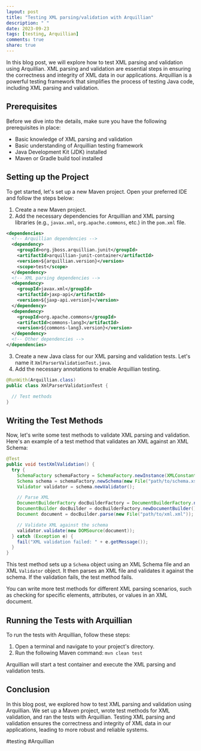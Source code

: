 ```yaml
---
layout: post
title: "Testing XML parsing/validation with Arquillian"
description: " "
date: 2023-09-23
tags: [testing, Arquillian]
comments: true
share: true
---
```


In this blog post, we will explore how to test XML parsing and validation using Arquillian. XML parsing and validation are essential steps in ensuring the correctness and integrity of XML data in our applications. Arquillian is a powerful testing framework that simplifies the process of testing Java code, including XML parsing and validation.

## Prerequisites
Before we dive into the details, make sure you have the following prerequisites in place:

- Basic knowledge of XML parsing and validation
- Basic understanding of Arquillian testing framework
- Java Development Kit (JDK) installed
- Maven or Gradle build tool installed

## Setting up the Project

To get started, let's set up a new Maven project. Open your preferred IDE and follow the steps below:

1. Create a new Maven project.
2. Add the necessary dependencies for Arquillian and XML parsing libraries (e.g., `javax.xml`, `org.apache.commons`, etc.) in the `pom.xml` file.

```xml
<dependencies>
  <!-- Arquillian dependencies -->
  <dependency>
    <groupId>org.jboss.arquillian.junit</groupId>
    <artifactId>arquillian-junit-container</artifactId>
    <version>${arquillian.version}</version>
    <scope>test</scope>
  </dependency>
  <!-- XML parsing dependencies -->
  <dependency>
    <groupId>javax.xml</groupId>
    <artifactId>jaxp-api</artifactId>
    <version>${jaxp-api.version}</version>
  </dependency>
  <dependency>
    <groupId>org.apache.commons</groupId>
    <artifactId>commons-lang3</artifactId>
    <version>${commons-lang3.version}</version>
  </dependency>
  <!-- Other dependencies -->
</dependencies>
```

3. Create a new Java class for our XML parsing and validation tests. Let's name it `XmlParserValidationTest.java`.
4. Add the necessary annotations to enable Arquillian testing.

```java
@RunWith(Arquillian.class)
public class XmlParserValidationTest {

  // Test methods
}
```

## Writing the Test Methods

Now, let's write some test methods to validate XML parsing and validation. Here's an example of a test method that validates an XML against an XML Schema:

```java
@Test
public void testXmlValidation() {
  try {
    SchemaFactory schemaFactory = SchemaFactory.newInstance(XMLConstants.W3C_XML_SCHEMA_NS_URI);
    Schema schema = schemaFactory.newSchema(new File("path/to/schema.xsd"));
    Validator validator = schema.newValidator();

    // Parse XML
    DocumentBuilderFactory docBuilderFactory = DocumentBuilderFactory.newInstance();
    DocumentBuilder docBuilder = docBuilderFactory.newDocumentBuilder();
    Document document = docBuilder.parse(new File("path/to/xml.xml"));

    // Validate XML against the schema
    validator.validate(new DOMSource(document));
  } catch (Exception e) {
    fail("XML validation failed: " + e.getMessage());
  }
}
```

This test method sets up a `Schema` object using an XML Schema file and an XML `Validator` object. It then parses an XML file and validates it against the schema. If the validation fails, the test method fails.

You can write more test methods for different XML parsing scenarios, such as checking for specific elements, attributes, or values in an XML document.

## Running the Tests with Arquillian

To run the tests with Arquillian, follow these steps:

1. Open a terminal and navigate to your project's directory.
2. Run the following Maven command: `mvn clean test`

Arquillian will start a test container and execute the XML parsing and validation tests.

## Conclusion

In this blog post, we explored how to test XML parsing and validation using Arquillian. We set up a Maven project, wrote test methods for XML validation, and ran the tests with Arquillian. Testing XML parsing and validation ensures the correctness and integrity of XML data in our applications, leading to more robust and reliable systems.

#testing #Arquillian